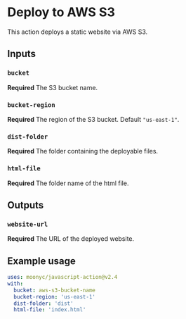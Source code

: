 # Deploy to AWS S3

This action deploys a static website via AWS S3.

## Inputs

### `bucket`

**Required** The S3 bucket name.

### `bucket-region`

**Required** The region of the S3 bucket. Default `"us-east-1"`.

### `dist-folder`

**Required** The folder containing the deployable files.

### `html-file`

**Required** The folder name of the html file.


## Outputs

### `website-url`

**Required** The URL of the deployed website.


## Example usage

```yaml
uses: moonyc/javascript-action@v2.4
with:
  bucket: aws-s3-bucket-name
  bucket-region: 'us-east-1'
  dist-folder: 'dist'
  html-file: 'index.html'

```
